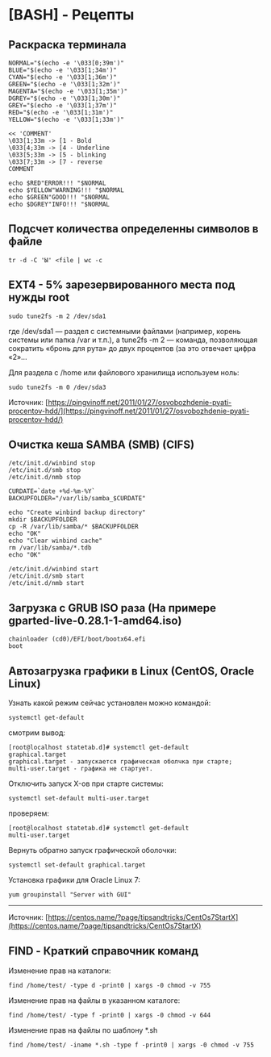 # [BASH] - Рецепты

## Раскраска терминала

```
NORMAL="$(echo -e '\033[0;39m')"
BLUE="$(echo -e '\033[1;34m')"
CYAN="$(echo -e '\033[1;36m')"
GREEN="$(echo -e '\033[1;32m')"
MAGENTA="$(echo -e '\033[1;35m')"
DGREY="$(echo -e '\033[1;30m')"
GREY="$(echo -e '\033[1;37m')"
RED="$(echo -e '\033[1;31m')"
YELLOW="$(echo -e '\033[1;33m')"

<< 'COMMENT'
\033[1;33m -> [1 - Bold
\033[4;33m -> [4 - Underline
\033[5;33m -> [5 - blinking
\033[7;33m -> [7 - reverse
COMMENT

echo $RED"ERROR!!! "$NORMAL
echo $YELLOW"WARNING!!! "$NORMAL
echo $GREEN"GOOD!!! "$NORMAL
echo $DGREY"INFO!!! "$NORMAL

```
## Подсчет количества определенны символов в файле

```
tr -d -C 'Ы' <file | wc -c
```

## EXT4 - 5% зарезервированного места под нужды root

```
sudo tune2fs -m 2 /dev/sda1
```

где /dev/sda1 — раздел с системными файлами (например, корень системы или папка /var и т.п.), а tune2fs -m 2 — команда, позволяющая сократить «бронь для рута» до двух процентов (за это отвечает цифра «2»…

Для раздела с /home или файлового хранилища используем ноль:

```
sudo tune2fs -m 0 /dev/sda3
```

Источник: [https://pingvinoff.net/2011/01/27/osvobozhdenie-pyati-procentov-hdd/](https://pingvinoff.net/2011/01/27/osvobozhdenie-pyati-procentov-hdd/)

## Очистка кеша SAMBA (SMB) (CIFS)

```
/etc/init.d/winbind stop
/etc/init.d/smb stop
/etc/init.d/nmb stop

CURDATE=`date +%d-%m-%Y`
BACKUPFOLDER="/var/lib/samba_$CURDATE"

echo "Create winbind backup directory"
mkdir $BACKUPFOLDER
cp -R /var/lib/samba/* $BACKUPFOLDER
echo "OK"
echo "Clear winbind cache"
rm /var/lib/samba/*.tdb
echo "OK"

/etc/init.d/winbind start
/etc/init.d/smb start
/etc/init.d/nmb start
```

## Загрузка с GRUB ISO раза (На примере gparted-live-0.28.1-1-amd64.iso)

```
chainloader (cd0)/EFI/boot/bootx64.efi
boot
```

## Автозагрузка графики в Linux (CentOS, Oracle Linux)

Узнать какой режим сейчас установлен можно командой:
```
systemctl get-default
```

смотрим вывод:
```
[root@localhost statetab.d]# systemctl get-default
graphical.target
graphical.target - запускается графическая оболчка при старте;
multi-user.target - графика не стартует.
```

Отключить запуск X-ов при старте системы:

```
systemctl set-default multi-user.target
```
проверяем:
```
[root@localhost statetab.d]# systemctl get-default
multi-user.target
```

Вернуть обратно запуск графической оболочки:
```
systemctl set-default graphical.target
 ```

Установка графики для Oracle Linux 7:

```
yum groupinstall "Server with GUI"
```


---
Источник: [https://centos.name/?page/tipsandtricks/CentOs7StartX](https://centos.name/?page/tipsandtricks/CentOs7StartX)

## FIND - Краткий справочник команд

Изменение прав на каталоги:
```
find /home/test/ -type d -print0 | xargs -0 chmod -v 755
```

Изменение прав на файлы в указанном каталоге:
```
find /home/test/ -type f -print0 | xargs -0 chmod -v 644
```

Изменение прав на файлы по шаблону *.sh
```
find /home/test/ -iname *.sh -type f -print0 | xargs -0 chmod -v 755
```